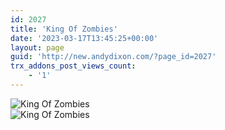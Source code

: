 ```yaml
---
id: 2027
title: 'King Of Zombies'
date: '2023-03-17T13:45:25+00:00'
layout: page
guid: 'http://new.andydixon.com/?page_id=2027'
trx_addons_post_views_count:
    - '1'
---
```


![King Of Zombies](https://i0.wp.com/assets.g8x2.ldn.idrivee2-23.com/posters/King%20Of%20Zombies%2001.jpg?w=1200&ssl=1 "King Of Zombies")  
![King Of Zombies](https://i0.wp.com/assets.g8x2.ldn.idrivee2-23.com/posters/King%20Of%20Zombies%2002.jpg?w=1200&ssl=1 "King Of Zombies")